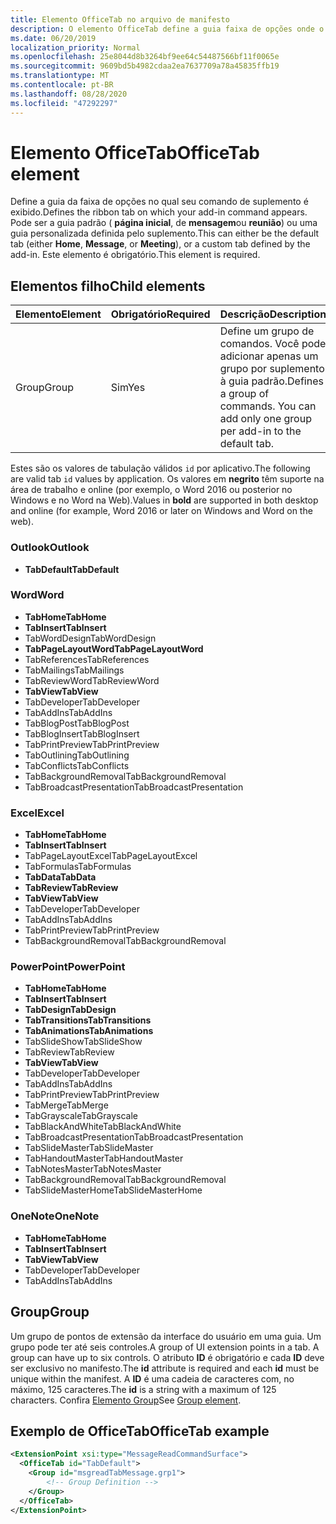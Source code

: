 ```yaml
---
title: Elemento OfficeTab no arquivo de manifesto
description: O elemento OfficeTab define a guia faixa de opções onde o comando de suplemento é exibido.
ms.date: 06/20/2019
localization_priority: Normal
ms.openlocfilehash: 25e8044d8b3264bf9ee64c54487566bf11f0065e
ms.sourcegitcommit: 9609bd5b4982cdaa2ea7637709a78a45835ffb19
ms.translationtype: MT
ms.contentlocale: pt-BR
ms.lasthandoff: 08/28/2020
ms.locfileid: "47292297"
---
```

# <a name="officetab-element"></a><span data-ttu-id="071a0-103">Elemento OfficeTab</span><span class="sxs-lookup"><span data-stu-id="071a0-103">OfficeTab element</span></span>

<span data-ttu-id="071a0-104">Define a guia da faixa de opções no qual seu comando de suplemento é exibido.</span><span class="sxs-lookup"><span data-stu-id="071a0-104">Defines the ribbon tab on which your add-in command appears.</span></span> <span data-ttu-id="071a0-105">Pode ser a guia padrão ( **página inicial**, de **mensagem**ou **reunião**) ou uma guia personalizada definida pelo suplemento.</span><span class="sxs-lookup"><span data-stu-id="071a0-105">This can either be the default tab (either **Home**, **Message**, or **Meeting**), or a custom tab defined by the add-in.</span></span> <span data-ttu-id="071a0-106">Este elemento é obrigatório.</span><span class="sxs-lookup"><span data-stu-id="071a0-106">This element is required.</span></span>

## <a name="child-elements"></a><span data-ttu-id="071a0-107">Elementos filho</span><span class="sxs-lookup"><span data-stu-id="071a0-107">Child elements</span></span>

|  <span data-ttu-id="071a0-108">Elemento</span><span class="sxs-lookup"><span data-stu-id="071a0-108">Element</span></span> |  <span data-ttu-id="071a0-109">Obrigatório</span><span class="sxs-lookup"><span data-stu-id="071a0-109">Required</span></span>  |  <span data-ttu-id="071a0-110">Descrição</span><span class="sxs-lookup"><span data-stu-id="071a0-110">Description</span></span>  |
|:-----|:-----|:-----|
|  <span data-ttu-id="071a0-111">Group</span><span class="sxs-lookup"><span data-stu-id="071a0-111">Group</span></span>      | <span data-ttu-id="071a0-112">Sim</span><span class="sxs-lookup"><span data-stu-id="071a0-112">Yes</span></span> |  <span data-ttu-id="071a0-p102">Define um grupo de comandos. Você pode adicionar apenas um grupo por suplemento à guia padrão.</span><span class="sxs-lookup"><span data-stu-id="071a0-p102">Defines a group of commands. You can add only one group per add-in to the default tab.</span></span>  |

<span data-ttu-id="071a0-115">Estes são os valores de tabulação válidos `id` por aplicativo.</span><span class="sxs-lookup"><span data-stu-id="071a0-115">The following are valid tab `id` values by application.</span></span> <span data-ttu-id="071a0-116">Os valores em **negrito** têm suporte na área de trabalho e online (por exemplo, o Word 2016 ou posterior no Windows e no Word na Web).</span><span class="sxs-lookup"><span data-stu-id="071a0-116">Values in **bold** are supported in both desktop and online (for example, Word 2016 or later on Windows and Word on the web).</span></span>

### <a name="outlook"></a><span data-ttu-id="071a0-117">Outlook</span><span class="sxs-lookup"><span data-stu-id="071a0-117">Outlook</span></span>

- <span data-ttu-id="071a0-118">**TabDefault**</span><span class="sxs-lookup"><span data-stu-id="071a0-118">**TabDefault**</span></span>

### <a name="word"></a><span data-ttu-id="071a0-119">Word</span><span class="sxs-lookup"><span data-stu-id="071a0-119">Word</span></span>

- <span data-ttu-id="071a0-120">**TabHome**</span><span class="sxs-lookup"><span data-stu-id="071a0-120">**TabHome**</span></span>
- <span data-ttu-id="071a0-121">**TabInsert**</span><span class="sxs-lookup"><span data-stu-id="071a0-121">**TabInsert**</span></span>
- <span data-ttu-id="071a0-122">TabWordDesign</span><span class="sxs-lookup"><span data-stu-id="071a0-122">TabWordDesign</span></span>
- <span data-ttu-id="071a0-123">**TabPageLayoutWord**</span><span class="sxs-lookup"><span data-stu-id="071a0-123">**TabPageLayoutWord**</span></span>
- <span data-ttu-id="071a0-124">TabReferences</span><span class="sxs-lookup"><span data-stu-id="071a0-124">TabReferences</span></span>
- <span data-ttu-id="071a0-125">TabMailings</span><span class="sxs-lookup"><span data-stu-id="071a0-125">TabMailings</span></span>
- <span data-ttu-id="071a0-126">TabReviewWord</span><span class="sxs-lookup"><span data-stu-id="071a0-126">TabReviewWord</span></span>
- <span data-ttu-id="071a0-127">**TabView**</span><span class="sxs-lookup"><span data-stu-id="071a0-127">**TabView**</span></span>
- <span data-ttu-id="071a0-128">TabDeveloper</span><span class="sxs-lookup"><span data-stu-id="071a0-128">TabDeveloper</span></span>
- <span data-ttu-id="071a0-129">TabAddIns</span><span class="sxs-lookup"><span data-stu-id="071a0-129">TabAddIns</span></span>
- <span data-ttu-id="071a0-130">TabBlogPost</span><span class="sxs-lookup"><span data-stu-id="071a0-130">TabBlogPost</span></span>
- <span data-ttu-id="071a0-131">TabBlogInsert</span><span class="sxs-lookup"><span data-stu-id="071a0-131">TabBlogInsert</span></span>
- <span data-ttu-id="071a0-132">TabPrintPreview</span><span class="sxs-lookup"><span data-stu-id="071a0-132">TabPrintPreview</span></span>
- <span data-ttu-id="071a0-133">TabOutlining</span><span class="sxs-lookup"><span data-stu-id="071a0-133">TabOutlining</span></span>
- <span data-ttu-id="071a0-134">TabConflicts</span><span class="sxs-lookup"><span data-stu-id="071a0-134">TabConflicts</span></span>
- <span data-ttu-id="071a0-135">TabBackgroundRemoval</span><span class="sxs-lookup"><span data-stu-id="071a0-135">TabBackgroundRemoval</span></span>
- <span data-ttu-id="071a0-136">TabBroadcastPresentation</span><span class="sxs-lookup"><span data-stu-id="071a0-136">TabBroadcastPresentation</span></span>

### <a name="excel"></a><span data-ttu-id="071a0-137">Excel</span><span class="sxs-lookup"><span data-stu-id="071a0-137">Excel</span></span>

- <span data-ttu-id="071a0-138">**TabHome**</span><span class="sxs-lookup"><span data-stu-id="071a0-138">**TabHome**</span></span>
- <span data-ttu-id="071a0-139">**TabInsert**</span><span class="sxs-lookup"><span data-stu-id="071a0-139">**TabInsert**</span></span>
- <span data-ttu-id="071a0-140">TabPageLayoutExcel</span><span class="sxs-lookup"><span data-stu-id="071a0-140">TabPageLayoutExcel</span></span>
- <span data-ttu-id="071a0-141">TabFormulas</span><span class="sxs-lookup"><span data-stu-id="071a0-141">TabFormulas</span></span>
- <span data-ttu-id="071a0-142">**TabData**</span><span class="sxs-lookup"><span data-stu-id="071a0-142">**TabData**</span></span>
- <span data-ttu-id="071a0-143">**TabReview**</span><span class="sxs-lookup"><span data-stu-id="071a0-143">**TabReview**</span></span>
- <span data-ttu-id="071a0-144">**TabView**</span><span class="sxs-lookup"><span data-stu-id="071a0-144">**TabView**</span></span>
- <span data-ttu-id="071a0-145">TabDeveloper</span><span class="sxs-lookup"><span data-stu-id="071a0-145">TabDeveloper</span></span>
- <span data-ttu-id="071a0-146">TabAddIns</span><span class="sxs-lookup"><span data-stu-id="071a0-146">TabAddIns</span></span>
- <span data-ttu-id="071a0-147">TabPrintPreview</span><span class="sxs-lookup"><span data-stu-id="071a0-147">TabPrintPreview</span></span>
- <span data-ttu-id="071a0-148">TabBackgroundRemoval</span><span class="sxs-lookup"><span data-stu-id="071a0-148">TabBackgroundRemoval</span></span>

### <a name="powerpoint"></a><span data-ttu-id="071a0-149">PowerPoint</span><span class="sxs-lookup"><span data-stu-id="071a0-149">PowerPoint</span></span>

- <span data-ttu-id="071a0-150">**TabHome**</span><span class="sxs-lookup"><span data-stu-id="071a0-150">**TabHome**</span></span>
- <span data-ttu-id="071a0-151">**TabInsert**</span><span class="sxs-lookup"><span data-stu-id="071a0-151">**TabInsert**</span></span>
- <span data-ttu-id="071a0-152">**TabDesign**</span><span class="sxs-lookup"><span data-stu-id="071a0-152">**TabDesign**</span></span>
- <span data-ttu-id="071a0-153">**TabTransitions**</span><span class="sxs-lookup"><span data-stu-id="071a0-153">**TabTransitions**</span></span>
- <span data-ttu-id="071a0-154">**TabAnimations**</span><span class="sxs-lookup"><span data-stu-id="071a0-154">**TabAnimations**</span></span>
- <span data-ttu-id="071a0-155">TabSlideShow</span><span class="sxs-lookup"><span data-stu-id="071a0-155">TabSlideShow</span></span>
- <span data-ttu-id="071a0-156">TabReview</span><span class="sxs-lookup"><span data-stu-id="071a0-156">TabReview</span></span>
- <span data-ttu-id="071a0-157">**TabView**</span><span class="sxs-lookup"><span data-stu-id="071a0-157">**TabView**</span></span>
- <span data-ttu-id="071a0-158">TabDeveloper</span><span class="sxs-lookup"><span data-stu-id="071a0-158">TabDeveloper</span></span>
- <span data-ttu-id="071a0-159">TabAddIns</span><span class="sxs-lookup"><span data-stu-id="071a0-159">TabAddIns</span></span>
- <span data-ttu-id="071a0-160">TabPrintPreview</span><span class="sxs-lookup"><span data-stu-id="071a0-160">TabPrintPreview</span></span>
- <span data-ttu-id="071a0-161">TabMerge</span><span class="sxs-lookup"><span data-stu-id="071a0-161">TabMerge</span></span>
- <span data-ttu-id="071a0-162">TabGrayscale</span><span class="sxs-lookup"><span data-stu-id="071a0-162">TabGrayscale</span></span>
- <span data-ttu-id="071a0-163">TabBlackAndWhite</span><span class="sxs-lookup"><span data-stu-id="071a0-163">TabBlackAndWhite</span></span>
- <span data-ttu-id="071a0-164">TabBroadcastPresentation</span><span class="sxs-lookup"><span data-stu-id="071a0-164">TabBroadcastPresentation</span></span>
- <span data-ttu-id="071a0-165">TabSlideMaster</span><span class="sxs-lookup"><span data-stu-id="071a0-165">TabSlideMaster</span></span>
- <span data-ttu-id="071a0-166">TabHandoutMaster</span><span class="sxs-lookup"><span data-stu-id="071a0-166">TabHandoutMaster</span></span>
- <span data-ttu-id="071a0-167">TabNotesMaster</span><span class="sxs-lookup"><span data-stu-id="071a0-167">TabNotesMaster</span></span>
- <span data-ttu-id="071a0-168">TabBackgroundRemoval</span><span class="sxs-lookup"><span data-stu-id="071a0-168">TabBackgroundRemoval</span></span>
- <span data-ttu-id="071a0-169">TabSlideMasterHome</span><span class="sxs-lookup"><span data-stu-id="071a0-169">TabSlideMasterHome</span></span>

### <a name="onenote"></a><span data-ttu-id="071a0-170">OneNote</span><span class="sxs-lookup"><span data-stu-id="071a0-170">OneNote</span></span>

- <span data-ttu-id="071a0-171">**TabHome**</span><span class="sxs-lookup"><span data-stu-id="071a0-171">**TabHome**</span></span>
- <span data-ttu-id="071a0-172">**TabInsert**</span><span class="sxs-lookup"><span data-stu-id="071a0-172">**TabInsert**</span></span>
- <span data-ttu-id="071a0-173">**TabView**</span><span class="sxs-lookup"><span data-stu-id="071a0-173">**TabView**</span></span>
- <span data-ttu-id="071a0-174">TabDeveloper</span><span class="sxs-lookup"><span data-stu-id="071a0-174">TabDeveloper</span></span>
- <span data-ttu-id="071a0-175">TabAddIns</span><span class="sxs-lookup"><span data-stu-id="071a0-175">TabAddIns</span></span>

## <a name="group"></a><span data-ttu-id="071a0-176">Group</span><span class="sxs-lookup"><span data-stu-id="071a0-176">Group</span></span>

<span data-ttu-id="071a0-177">Um grupo de pontos de extensão da interface do usuário em uma guia. Um grupo pode ter até seis controles.</span><span class="sxs-lookup"><span data-stu-id="071a0-177">A group of UI extension points in a tab. A group can have up to six controls.</span></span> <span data-ttu-id="071a0-178">O atributo **ID** é obrigatório e cada **ID** deve ser exclusivo no manifesto.</span><span class="sxs-lookup"><span data-stu-id="071a0-178">The **id** attribute is required and each **id** must be unique within the manifest.</span></span> <span data-ttu-id="071a0-179">A **ID** é uma cadeia de caracteres com, no máximo, 125 caracteres.</span><span class="sxs-lookup"><span data-stu-id="071a0-179">The **id** is a string with a maximum of 125 characters.</span></span> <span data-ttu-id="071a0-180">Confira [Elemento Group](group.md)</span><span class="sxs-lookup"><span data-stu-id="071a0-180">See [Group element](group.md).</span></span>

## <a name="officetab-example"></a><span data-ttu-id="071a0-181">Exemplo de OfficeTab</span><span class="sxs-lookup"><span data-stu-id="071a0-181">OfficeTab example</span></span>

```xml
<ExtensionPoint xsi:type="MessageReadCommandSurface">
  <OfficeTab id="TabDefault">
    <Group id="msgreadTabMessage.grp1">
        <!-- Group Definition -->
    </Group>
  </OfficeTab>
</ExtensionPoint>
```
